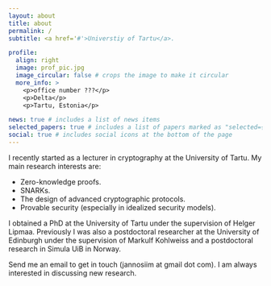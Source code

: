 ```yaml
---
layout: about
title: about
permalink: /
subtitle: <a href='#'>Universtiy of Tartu</a>.

profile:
  align: right
  image: prof_pic.jpg
  image_circular: false # crops the image to make it circular
  more_info: >
    <p>office number ???</p>
    <p>Delta</p>
    <p>Tartu, Estonia</p>

news: true # includes a list of news items
selected_papers: true # includes a list of papers marked as "selected={true}"
social: true # includes social icons at the bottom of the page
---
```



I recently started as a lecturer in cryptography at the University of Tartu. My main research interests are:
<ul>
  <li>Zero-knowledge proofs.</li>
  <li>SNARKs.</li>
  <li>The design of advanced cryptographic protocols.</li>
  <li>Provable security (especially in idealized security models).</li>
</ul>


I obtained a PhD at the University of Tartu under the supervision of Helger Lipmaa. 
Previously I was also a postdoctoral researcher at the University of Edinburgh under the supervision of Markulf Kohlweiss
and a postdoctoral research in Simula UiB in Norway.

Send me an email to get in touch (jannosiim at gmail dot com). I am always interested in discussing new research. 

<!--
Write your biography here.  You can put a picture in, too. The code is already in, just name your picture `prof_pic.jpg` and put it in the `img/` folder.

#Put your address / P.O. box / other info right below your picture. You can also disable any of these elements by editing `profile` property of the YAML header of your `_pages/about.md`. Edit `_bibliography/papers.bib` and Jekyll will render your [publications page](/al-folio/publications/) automatically.

#Link to your social media connections, too. This theme is set up to use [Font Awesome icons](https://fontawesome.com/) and [Academicons](https://jpswalsh.github.io/academicons/), like the ones below. Add your Facebook, Twitter, LinkedIn, Google Scholar, or just disable all of them.
-->
